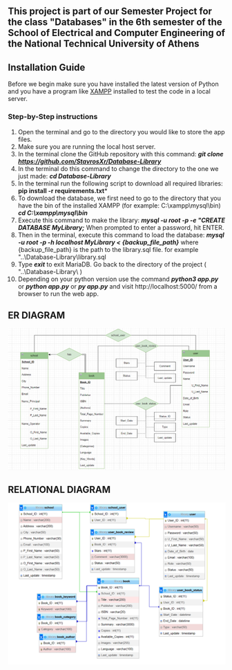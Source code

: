 ## This project is part of our Semester Project for the class "Databases" in the 6th semester of the School of Electrical and Computer Engineering of the National Technical University of Athens

## Installation Guide

Before we begin make sure you have installed the latest version of Python
and you have a program like [XAMPP](https://www.apachefriends.org/download.html) installed to test the code in a local server.

### Step-by-Step instructions

1. Open the terminal and go to the directory you would like to store the app files.
2. Make sure you are running the local host server.
3. In the terminal clone the GitHub repository with this command: 
	***git clone https://github.com/StavrosXr/Database-Library***
4. In the terminal do this command to change the directory to the one we just made:
	***cd Database-Library***
5. In the terminal run the following script to download all required libraries:
	**pip install -r requirements.txt***
6. To download the database, we first need to go to the directory that you have the bin of the installed XAMPP (for example: C:\xampp\mysql\bin)
	***cd C:\xampp\mysql\bin***
7. Execute this command to make the library:
	***mysql -u root -p -e "CREATE DATABASE MyLibrary;***
	When prompted to enter a password, hit ENTER.
8. Then in the terminal, execute this command to load the database:
	***mysql -u root -p -h localhost MyLibrary < {backup_file_path}***
	where {backup_file_path} is the path to the library.sql file. 
	for example "..\Database-Library\library.sql
9. Type ***exit*** to exit MariaDB. Go back to the directory of the project ( "..\Database-Library\ ) 
10. Depending on your python version use the command ***python3 app.py*** or ***python app.py*** or ***py app.py*** and visit http://localhost:5000/ from a browser to run the web app.
	
## ER DIAGRAM
![Alt text](Diagrams/ER-DIAGRAM.png "ER-DIAGRAM")

## RELATIONAL DIAGRAM
![Alt text](Diagrams/RELATIONAL-DIAGRAM.png "ER-DIAGRAM")
